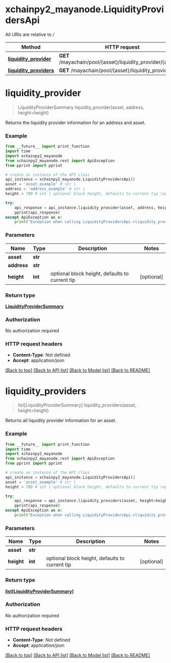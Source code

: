 # xchainpy2_mayanode.LiquidityProvidersApi

All URIs are relative to */*

Method | HTTP request | Description
------------- | ------------- | -------------
[**liquidity_provider**](LiquidityProvidersApi.md#liquidity_provider) | **GET** /mayachain/pool/{asset}/liquidity_provider/{address} | 
[**liquidity_providers**](LiquidityProvidersApi.md#liquidity_providers) | **GET** /mayachain/pool/{asset}/liquidity_providers | 

# **liquidity_provider**
> LiquidityProviderSummary liquidity_provider(asset, address, height=height)



Returns the liquidity provider information for an address and asset.

### Example
```python
from __future__ import print_function
import time
import xchainpy2_mayanode
from xchainpy2_mayanode.rest import ApiException
from pprint import pprint

# create an instance of the API class
api_instance = xchainpy2_mayanode.LiquidityProvidersApi()
asset = 'asset_example' # str | 
address = 'address_example' # str | 
height = 789 # int | optional block height, defaults to current tip (optional)

try:
    api_response = api_instance.liquidity_provider(asset, address, height=height)
    pprint(api_response)
except ApiException as e:
    print("Exception when calling LiquidityProvidersApi->liquidity_provider: %s\n" % e)
```

### Parameters

Name | Type | Description  | Notes
------------- | ------------- | ------------- | -------------
 **asset** | **str**|  | 
 **address** | **str**|  | 
 **height** | **int**| optional block height, defaults to current tip | [optional] 

### Return type

[**LiquidityProviderSummary**](LiquidityProviderSummary.md)

### Authorization

No authorization required

### HTTP request headers

 - **Content-Type**: Not defined
 - **Accept**: application/json

[[Back to top]](#) [[Back to API list]](../README.md#documentation-for-api-endpoints) [[Back to Model list]](../README.md#documentation-for-models) [[Back to README]](../README.md)

# **liquidity_providers**
> list[LiquidityProviderSummary] liquidity_providers(asset, height=height)



Returns all liquidity provider information for an asset.

### Example
```python
from __future__ import print_function
import time
import xchainpy2_mayanode
from xchainpy2_mayanode.rest import ApiException
from pprint import pprint

# create an instance of the API class
api_instance = xchainpy2_mayanode.LiquidityProvidersApi()
asset = 'asset_example' # str | 
height = 789 # int | optional block height, defaults to current tip (optional)

try:
    api_response = api_instance.liquidity_providers(asset, height=height)
    pprint(api_response)
except ApiException as e:
    print("Exception when calling LiquidityProvidersApi->liquidity_providers: %s\n" % e)
```

### Parameters

Name | Type | Description  | Notes
------------- | ------------- | ------------- | -------------
 **asset** | **str**|  | 
 **height** | **int**| optional block height, defaults to current tip | [optional] 

### Return type

[**list[LiquidityProviderSummary]**](LiquidityProviderSummary.md)

### Authorization

No authorization required

### HTTP request headers

 - **Content-Type**: Not defined
 - **Accept**: application/json

[[Back to top]](#) [[Back to API list]](../README.md#documentation-for-api-endpoints) [[Back to Model list]](../README.md#documentation-for-models) [[Back to README]](../README.md)

